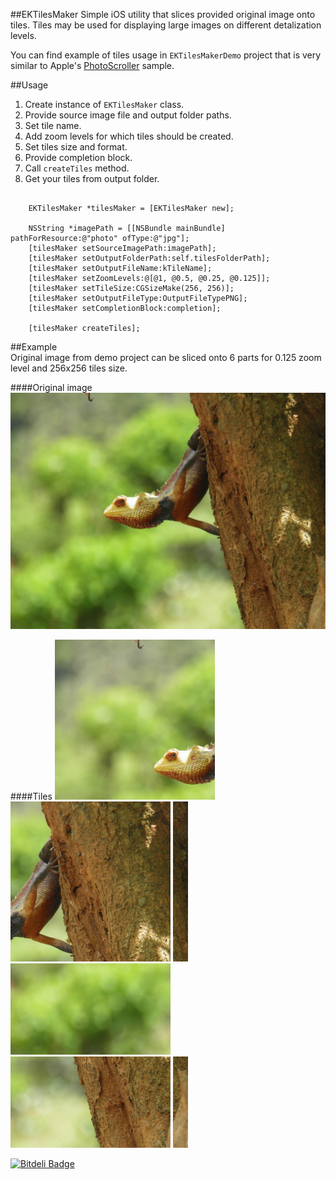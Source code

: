 ##EKTilesMaker
Simple iOS utility that slices provided original image onto tiles. Tiles may be used for displaying large images on different detalization levels.

You can find example of tiles usage in `EKTilesMakerDemo` project that is very similar to Apple's [PhotoScroller](https://developer.apple.com/library/ios/samplecode/photoscroller/Introduction/Intro.html) sample.  


##Usage
1. Create instance of `EKTilesMaker` class. 
2. Provide source image file and output folder paths.
3. Set tile name.
4. Add zoom levels for which tiles should be created.
5. Set tiles size and format.
6. Provide completion block.
7. Call `createTiles` method.
8. Get your tiles from output folder.
<pre><code>  
	EKTilesMaker *tilesMaker = [EKTilesMaker new];  
	
	NSString *imagePath = [[NSBundle mainBundle] pathForResource:@"photo" ofType:@"jpg"];
    [tilesMaker setSourceImagePath:imagePath];
    [tilesMaker setOutputFolderPath:self.tilesFolderPath];
    [tilesMaker setOutputFileName:kTileName];
    [tilesMaker setZoomLevels:@[@1, @0.5, @0.25, @0.125]];
    [tilesMaker setTileSize:CGSizeMake(256, 256)];
    [tilesMaker setOutputFileType:OutputFileTypePNG];
    [tilesMaker setCompletionBlock:completion];
    
    [tilesMaker createTiles];
</code></pre>  
  
##Example  
Original image from demo project can be sliced onto 6 parts for 0.125 zoom level and 256x256 tiles size.

####Original image
![Alt text](https://github.com/kirpichenko/EKTilesMaker/blob/master/EKtilesMakerDemo/EKtilesMakerDemo/Resources/photo_small.jpg?raw=true)

####Tiles
![Alt text](https://github.com/kirpichenko/EKTilesMaker/blob/master/README/tile_125_0_0.png?raw=true) 
![Alt text](https://github.com/kirpichenko/EKTilesMaker/blob/master/README/tile_125_0_1.png?raw=true)
![Alt text](https://github.com/kirpichenko/EKTilesMaker/blob/master/README/tile_125_0_2.png?raw=true)
![Alt text](https://github.com/kirpichenko/EKTilesMaker/blob/master/README/tile_125_1_0.png?raw=true) 
![Alt text](https://github.com/kirpichenko/EKTilesMaker/blob/master/README/tile_125_1_1.png?raw=true)
![Alt text](https://github.com/kirpichenko/EKTilesMaker/blob/master/README/tile_125_1_2.png?raw=true)

[![Bitdeli Badge](https://d2weczhvl823v0.cloudfront.net/kirpichenko/ektilesmaker/trend.png)](https://bitdeli.com/free "Bitdeli Badge")

